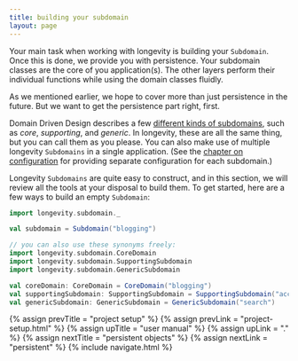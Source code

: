 ```yaml
---
title: building your subdomain
layout: page
---
```


Your main task when working with longevity is building your
`Subdomain`. Once this is done, we provide you with persistence. Your
subdomain classes are the core of you application(s). The other
layers perform their individual functions while using the domain
classes fluidly.

<div class="blue-side-bar">

As we mentioned earlier, we hope to cover more than just persistence
in the future. But we want to get the persistence part right, first.

</div>

Domain Driven Design describes a few [different kinds of
subdomains](http://blog.jonathanoliver.com/ddd-strategic-design-core-supporting-and-generic-subdomains/),
such as _core_, _supporting_, and _generic_. In longevity, these are all
the same thing, but you can call them as you please. You can also make
use of multiple longevity `Subdomains` in a single application. (See
the [chapter on configuration](../context/config.html) for providing separate
configuration for each subdomain.)

Longevity `Subdomains` are quite easy to construct, and in this
section, we will review all the tools at your disposal to build
them. To get started, here are a few ways to build an empty
`Subdomain`:

```scala
import longevity.subdomain._

val subdomain = Subdomain("blogging")

// you can also use these synonyms freely:
import longevity.subdomain.CoreDomain
import longevity.subdomain.SupportingSubdomain
import longevity.subdomain.GenericSubdomain

val coreDomain: CoreDomain = CoreDomain("blogging")
val supportingSubdomain: SupportingSubdomain = SupportingSubdomain("accounts")
val genericSubdomain: GenericSubdomain = GenericSubdomain("search")
```

{% assign prevTitle = "project setup" %}
{% assign prevLink = "project-setup.html" %}
{% assign upTitle = "user manual" %}
{% assign upLink = "." %}
{% assign nextTitle = "persistent objects" %}
{% assign nextLink = "persistent" %}
{% include navigate.html %}

